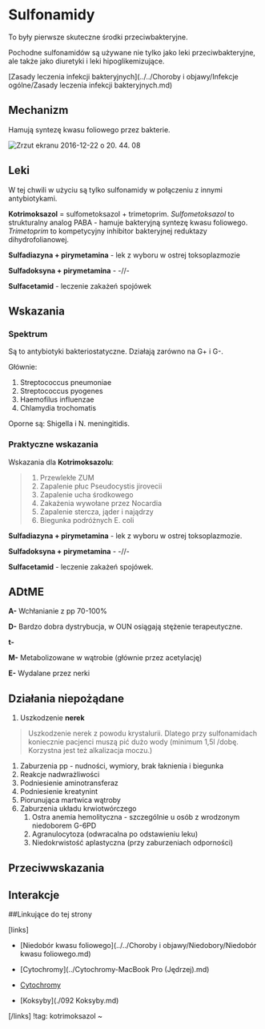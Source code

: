 # Sulfonamidy

To były pierwsze skuteczne środki przeciwbakteryjne.

Pochodne sulfonamidów są używane nie tylko jako leki przeciwbakteryjne, ale także jako diuretyki i leki hipoglikemizujące.



[Zasady leczenia infekcji bakteryjnych](../../Choroby i objawy/Infekcje ogólne/Zasady leczenia infekcji bakteryjnych.md)



## Mechanizm

Hamują syntezę kwasu foliowego przez bakterie.

![Zrzut ekranu 2016-12-22 o 20. 44. 08](img/kotrimoksazol-mechanizm.png)



## Leki

W tej chwili w użyciu są tylko sulfonamidy w połączeniu z innymi antybiotykami.

__Kotrimoksazol__ = sulfometoksazol + trimetoprim. *Sulfometoksazol* to strukturalny analog PABA - hamuje bakteryjną syntezę kwasu foliowego. *Trimetoprim* to  kompetycyjny inhibitor bakteryjnej reduktazy dihydrofolianowej.

**Sulfadiazyna + pirymetamina** - lek z wyboru w ostrej toksoplazmozie

**Sulfadoksyna + pirymetamina** - -//-

**Sulfacetamid** - leczenie zakażeń spojówek




## Wskazania

### Spektrum

Są to antybiotyki bakteriostatyczne. Działają zarówno na G+ i G-.

Głównie:

1. Streptococcus pneumoniae
2. Streptococcus pyogenes
3. Haemofilus influenzae
4. Chlamydia trochomatis

Oporne są: Shigella i N. meningitidis.



### Praktyczne wskazania

Wskazania dla **Kotrimoksazolu**:

> 1. Przewlekłe ZUM
> 2. Zapalenie płuc Pseudocystis jirovecii
> 3. Zapalenie ucha środkowego
> 4. Zakażenia wywołane przez Nocardia
> 5. Zapalenie stercza, jąder i najądrzy
> 6. Biegunka podróżnych E. coli

**Sulfadiazyna + pirymetamina** - lek z wyboru w ostrej toksoplazmozie.

**Sulfadoksyna + pirymetamina** - -//-

**Sulfacetamid** - leczenie zakażeń spojówek.



## ADtME

**A-** Wchłanianie z pp 70-100%

**D-** Bardzo dobra dystrybucja, w OUN osiągają stężenie terapeutyczne. 

**t-** 

**M-** Metabolizowane w wątrobie (głównie przez acetylację)

**E-** Wydalane przez nerki 



## Działania niepożądane

1. Uszkodzenie **nerek**

> Uszkodzenie nerek z powodu krystalurii. Dlatego przy sulfonamidach koniecznie pacjenci muszą pić dużo wody (minimum 1,5l /dobę. Korzystna jest też alkalizacja moczu.)

1. Zaburzenia pp - nudności, wymiory, brak łaknienia i biegunka
2. Reakcje nadwrażliwości
3. Podniesienie aminotransferaz
4. Podniesienie kreatynint
5. Piorunująca martwica wątroby
6. Zaburzenia układu krwiotwórczego
   1. Ostra anemia hemolityczna - szczególnie u osób z wrodzonym niedoborem G-6PD
   2. Agranulocytoza (odwracalna po odstawieniu leku)
   3. Niedokrwistość aplastyczna (przy zaburzeniach odporności)



## Przeciwwskazania

## Interakcje





##Linkujące do tej strony

[links]

- [Niedobór kwasu foliowego](../../Choroby i objawy/Niedobory/Niedobór kwasu foliowego.md)

- [Cytochromy](../Cytochromy-MacBook Pro (Jędrzej).md)

- [Cytochromy](../Cytochromy.md)

- [Koksyby](./092 Koksyby.md)


[/links]
!tag: kotrimoksazol
~











